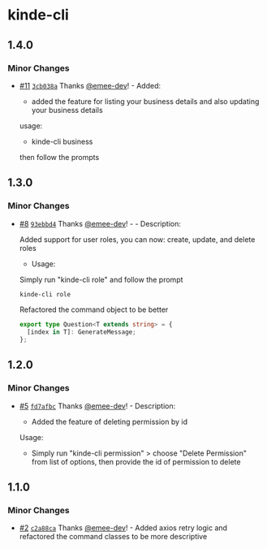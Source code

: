 # kinde-cli

## 1.4.0

### Minor Changes

- [#11](https://github.com/emee-dev/kinde_cli/pull/11) [`3cb038a`](https://github.com/emee-dev/kinde_cli/commit/3cb038a6c3befe0ffe8ffe80c36937a065590c91) Thanks [@emee-dev](https://github.com/emee-dev)! - Added:

  - added the feature for listing your business details and also updating your business details

  usage:

  - kinde-cli business

  then follow the prompts

## 1.3.0

### Minor Changes

- [#8](https://github.com/emee-dev/kinde_cli/pull/8) [`93ebbd4`](https://github.com/emee-dev/kinde_cli/commit/93ebbd4cb92cd7495642470fe132c97a6162ef25) Thanks [@emee-dev](https://github.com/emee-dev)! - - Description:

  Added support for user roles, you can now: create, update, and delete roles

  - Usage:

  Simply run "kinde-cli role" and follow the prompt

  ```bash
  kinde-cli role
  ```

  Refactored the command object to be better

  ```ts
  export type Question<T extends string> = {
    [index in T]: GenerateMessage;
  };
  ```

## 1.2.0

### Minor Changes

- [#5](https://github.com/emee-dev/kinde_cli/pull/5) [`fd7afbc`](https://github.com/emee-dev/kinde_cli/commit/fd7afbca3dd1743732308ab5386ccb835016be0a) Thanks [@emee-dev](https://github.com/emee-dev)! - Description:

  - Added the feature of deleting permission by id

  Usage:

  - Simply run "kinde-cli permission" > choose "Delete Permission" from list of options, then provide the id of permission to delete

## 1.1.0

### Minor Changes

- [#2](https://github.com/emee-dev/kinde_cli/pull/2) [`c2a88ca`](https://github.com/emee-dev/kinde_cli/commit/c2a88ca674a1b19dca5fbcc8c54847dfa38f4523) Thanks [@emee-dev](https://github.com/emee-dev)! - Added axios retry logic and refactored the command classes to be more descriptive
